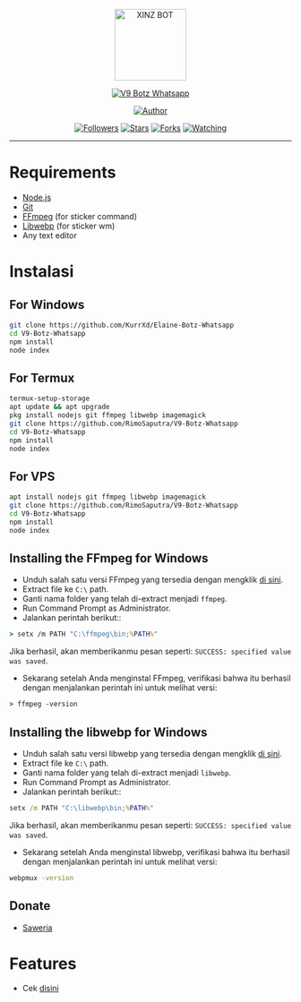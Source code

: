 <p align="center">
<img src="https://raw.githubusercontent.com/KurrXd/Elaine-Botz-Whatsapp/master/logonya2.jpeg" alt="XINZ BOT" width="128" height="128"/>
</p>
<p align="center">
<a href="#"><img title="V9 Botz Whatsapp" src="https://img.shields.io/badge/Elaine Botz Whatsapp-green?colorA=%23ff0000&colorB=%23017e40&style=for-the-badge"></a>
</p>
<p align="center">
<a href="https://github.com/KurrXd"><img title="Author" src="https://img.shields.io/badge/Author-KurrXd-red.svg?style=for-the-badge&logo=github"></a>
</p>
<p align="center">
<a href="https://github.com/KurrXd/followers"><img title="Followers" src="https://img.shields.io/github/followers/KurrXd?color=blue&style=flat-square"></a>
<a href="https://github.com/KurrXd/Elaine-Botz-Whatsapp/megumikato2/stargazers/"><img title="Stars" src="https://img.shields.io/github/stars/KurrXd/Elaine-Botz-Whatsapp?color=red&style=flat-square"></a>
<a href="https://github.com/KurrXd/Elaine-Botz-Whatsapp/network/members"><img title="Forks" src="https://img.shields.io/github/forks/KurrXd/Elaine-Botz-Whatsapp?color=red&style=flat-square"></a>
<a href="https://github.com/KurrXd/Elaine-Botz-Whatsapp/watchers"><img title="Watching" src="https://img.shields.io/github/watchers/KurrXd/Elaine-Botz-Whatsapp?label=Watchers&color=blue&style=flat-square"></a>
</p>




---



# Requirements
* [Node.js](https://nodejs.org/en/)
* [Git](https://git-scm.com/downloads)
* [FFmpeg](https://github.com/BtbN/FFmpeg-Builds/releases/download/autobuild-2020-12-08-13-03/ffmpeg-n4.3.1-26-gca55240b8c-win64-gpl-4.3.zip) (for sticker command)
* [Libwebp](https://developers.google.com/speed/webp/download) (for sticker wm)
* Any text editor

# Instalasi
## For Windows
```bash
git clone https://github.com/KurrXd/Elaine-Botz-Whatsapp
cd V9-Botz-Whatsapp
npm install
node index
```
## For Termux
```bash
termux-setup-storage
apt update && apt upgrade
pkg install nodejs git ffmpeg libwebp imagemagick
git clone https://github.com/RimoSaputra/V9-Botz-Whatsapp
cd V9-Botz-Whatsapp
npm install
node index
```

## For VPS
```bash
apt install nodejs git ffmpeg libwebp imagemagick
git clone https://github.com/RimoSaputra/V9-Botz-Whatsapp
cd V9-Botz-Whatsapp
npm install
node index
```



## Installing the FFmpeg for Windows
* Unduh salah satu versi FFmpeg yang tersedia dengan mengklik [di sini](https://www.gyan.dev/ffmpeg/builds/).
* Extract file ke `C:\` path.
* Ganti nama folder yang telah di-extract menjadi `ffmpeg`.
* Run Command Prompt as Administrator.
* Jalankan perintah berikut::
```cmd
> setx /m PATH "C:\ffmpeg\bin;%PATH%"
```
Jika berhasil, akan memberikanmu pesan seperti: `SUCCESS: specified value was saved`.
* Sekarang setelah Anda menginstal FFmpeg, verifikasi bahwa itu berhasil dengan menjalankan perintah ini untuk melihat versi:
```cmd
> ffmpeg -version
```


## Installing the libwebp for Windows
* Unduh salah satu versi libwebp yang tersedia dengan mengklik [di sini](https://developers.google.com/speed/webp/download).
* Extract file ke `C:\` path.
* Ganti nama folder yang telah di-extract menjadi `libwebp`.
* Run Command Prompt as Administrator.
* Jalankan perintah berikut::
```cmd
setx /m PATH "C:\libwebp\bin;%PATH%"
```
Jika berhasil, akan memberikanmu pesan seperti: `SUCCESS: specified value was saved`.
* Sekarang setelah Anda menginstal libwebp, verifikasi bahwa itu berhasil dengan menjalankan perintah ini untuk melihat versi:
```cmd
webpmux -version
```

## Donate
- [Saweria](https://saweria.co/kurrtod)

# Features
- Cek [disini](https://bit.ly/menubotkurr)



